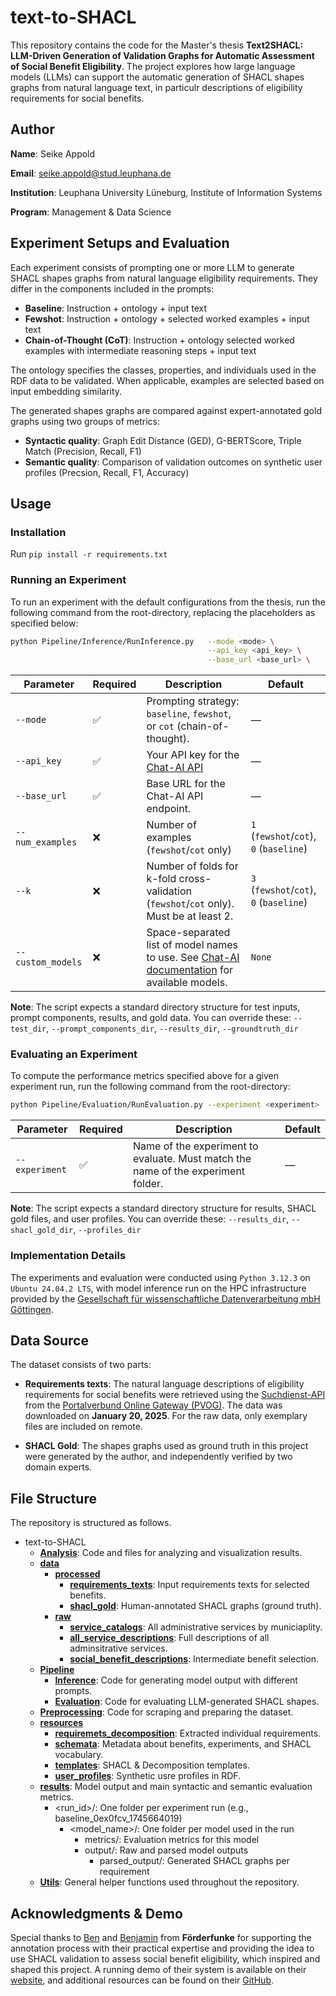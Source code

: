 # text-to-SHACL

This repository contains the code for the Master's thesis **Text2SHACL: LLM-Driven Generation of Validation Graphs for Automatic Assessment of Social Benefit Eligibility**. The project explores how large language models (LLMs) can support the automatic generation of SHACL shapes graphs from natural language text, in particulr descriptions of eligibility requirements for social benefits.

## Author

**Name**: Seike Appold

**Email**: seike.appold@stud.leuphana.de

**Institution**: Leuphana University Lüneburg, Institute of Information Systems

**Program**: Management & Data Science

## Experiment Setups and Evaluation

Each experiment consists of prompting one or more LLM to generate SHACL shapes graphs from natural language eligibility requirements. They differ in the components included in the prompts:
- **Baseline**: Instruction + ontology + input text
- **Fewshot**: Instruction + ontology + selected worked examples + input text
- **Chain-of-Thought (CoT)**: Instruction + ontology selected worked examples with intermediate reasoning steps + input text

The ontology specifies the classes, properties, and individuals used in the RDF data to be validated. When applicable, examples are selected based on input embedding similarity.

The generated shapes graphs are compared against expert-annotated gold graphs using two groups of metrics:
- **Syntactic quality**: Graph Edit Distance (GED), G-BERTScore, Triple Match (Precision, Recall, F1)
- **Semantic quality**: Comparison of validation outcomes on synthetic user profiles (Precsion, Recall, F1, Accuracy)

## Usage

### Installation

Run `pip install -r requirements.txt`

### Running an Experiment

To run an experiment with the default configurations from the thesis, run the following command from the root-directory, replacing the placeholders as specified below:

```bash
python Pipeline/Inference/RunInference.py   --mode <mode> \
                                            --api_key <api_key> \
                                            --base_url <base_url> \
```

| Parameter                 | Required | Description                                                                                        | Default                             |
| ------------------------- | -------- | -------------------------------------------------------------------------------------------------- | ----------------------------------- |
| `--mode`                  | ✅        | Prompting strategy: `baseline`, `fewshot`, or `cot` (chain-of-thought).                            | —                                   |
| `--api_key`               | ✅        | Your API key for the [Chat-AI API](https://docs.hpc.gwdg.de/services/saia/index.html#api-request) | —                                   |
| `--base_url`              | ✅        | Base URL for the Chat-AI API endpoint.                                                             | —                                   |
| `--num_examples`          | ❌        | Number of examples (`fewshot`/`cot` only)                       | `1` (`fewshot`/`cot`), `0` (`baseline`)                                 |
| `--k`                     | ❌        | Number of folds for k-fold cross-validation (`fewshot`/`cot` only). Must be at least 2.            | `3` (`fewshot`/`cot`), `0` (`baseline`)                                 |
| `--custom_models`         | ❌        | Space-separated list of model names to use. See [Chat-AI documentation](https://docs.hpc.gwdg.de/services/chat-ai/models/index.html) for available models.   | `None`                              |

**Note**: The script expects a standard directory structure for test inputs, prompt components, results, and gold data. You can override these: `--test_dir`, `--prompt_components_dir`, `--results_dir`, `--groundtruth_dir`

### Evaluating an Experiment

To compute the performance metrics specified above for a given experiment run, run the following command from the root-directory:
```bash
python Pipeline/Evaluation/RunEvaluation.py --experiment <experiment>
```

| Parameter                 | Required | Description                                                                                        | Default                             |
| ------------------------- | -------- | -------------------------------------------------------------------------------------------------- | ----------------------------------- |
| `--experiment`                  | ✅        | Name of the experiment to evaluate. Must match the name of the experiment folder.                           | —

**Note**: The script expects a standard directory structure for results, SHACL gold files, and user profiles. You can override these: `--results_dir`, `--shacl_gold_dir`, `--profiles_dir`

### Implementation Details

The experiments and evaluation were conducted using `Python 3.12.3` on `Ubuntu 24.04.2 LTS`, with model inference run on the HPC infrastructure provided by the [Gesellschaft für wissenschaftliche Datenverarbeitung mbH Göttingen](https://docs.hpc.gwdg.de/services/chat-ai/).

## Data Source

The dataset consists of two parts:

- **Requirements texts**: The natural language descriptions of eligibility requirements for social benefits were retrieved using the [Suchdienst-API](https://anbindung.pvog.cloud-bdc.dataport.de/api/suchdienst) from the [Portalverbund Online Gateway (PVOG)](https://anbindung.pvog.cloud-bdc.dataport.de/about-us). The data was downloaded on **January 20, 2025**. For the raw data, only exemplary files are included on remote.

- **SHACL Gold**: The shapes graphs used as ground truth in this project were generated by the author, and independently verified by two domain experts.

## File Structure

The repository is structured as follows.

- text-to-SHACL
    - **[Analysis](Analysis)**: Code and files for analyzing and visualization results.
    - **[data](data)**
        - **[processed](data/processed)**
            - **[requirements_texts](data/processed/shacl_gold)**: Input requirements texts for selected benefits.
            - **[shacl_gold](data/processed/requirements_texts)**: Human-annotated SHACL graphs (ground truth).
        - **[raw](data/raw)**
            - **[service_catalogs](data/raw/service_catalogs)**: All administrative services by municiaplity.
            - **[all_service_descriptions](data/raw/service_descriptions)**: Full descriptions of all adminsitrative services.
            - **[social_benefit_descriptions](data/raw/social_benefit_descriptions)**: Intermediate benefit selection.
    - **[Pipeline](Pipeline)**
        - **[Inference](Pipeline/Inference)**: Code for generating model output with different prompts.
        - **[Evaluation](Pipeline/Evaluation)**: Code for evaluating LLM-generated SHACL shapes.
    - **[Preprocessing](Preprocessing)**: Code for scraping and preparing the dataset.
    - **[resources](resources)**
        - **[requiremets_decomposition](resources/requirements_decomposition)**: Extracted individual requirements.
        - **[schemata](resources/schemata)**: Metadata about benefits, experiments, and SHACL vocabulary.
        - **[templates](resources/templates)**: SHACL & Decomposition templates.
        - **[user_profiles](resources/user_profiles)**: Synthetic usre profiles in RDF.
    - **[results](results)**: Model output and main syntactic and semantic evaluation metrics.
         - <run_id>/: One folder per experiment run (e.g., baseline_0ex0fcv_1745664019)
            - <model_name>/: One folder per model used in the run
                - metrics/: Evaluation metrics for this model
                - output/: Raw and parsed model outputs
                    - parsed_output/: Generated SHACL graphs per requirement
    - **[Utils](Utils)**: General helper functions used throughout the repository.


## Acknowledgments & Demo

Special thanks to [Ben](https://github.com/wbglaeser) and [Benjamin](github.com/benjaminaaron) from **Förderfunke** for supporting the annotation process with their practical expertise and providing the idea to use SHACL validation to assess social benefit eligibility, which inspired and shaped this project. A running demo of their system is available on their [website](https://foerderfunke.org/), and additional resources can be found on their [GitHub](https://github.com/Citizen-Knowledge-Graph).